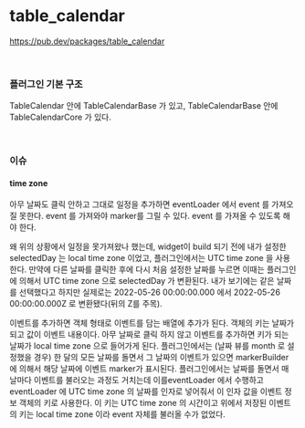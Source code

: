 # table_calendar

https://pub.dev/packages/table_calendar

<br>

### 플러그인 기본 구조

TableCalendar 안에 TableCalendarBase 가 있고, TableCalendarBase 안에 TableCalendarCore 가 있다.

<br>

### 이슈

#### time zone

아무 날짜도 클릭 안하고 그대로 일정을 추가하면 eventLoader 에서 event 를 가져오질 못한다. event 를 가져와야 marker를 그릴 수 있다. event 를 가져올 수 있도록 해야 한다.

왜 위의 상황에서 일정을 못가져왔나 했는데, widget이 build 되기 전에 내가 설정한 selectedDay 는 local time zone 이었고, 플러그인에서는 UTC time zone 을 사용한다. 만약에 다른 날짜를 클릭한 후에 다시 처음 설정한 날짜를 누르면 이때는 플러그인에 의해서 UTC time zone 으로 selectedDay 가 변환된다. 내가 보기에는 같은 날짜를 선택했다고 하지만 실제로는 2022-05-26 00:00:00.000 에서 2022-05-26 00:00:00.000Z 로 변환됐다(뒤의 Z를 주목).

이벤트를 추가하면 객체 형태로 이벤트를 담는 배열에 추가가 된다. 객체의 키는 날짜가 되고 값이 이벤트 내용이다. 아무 날짜로 클릭 하지 않고 이벤트를 추가하면 키가 되는 날짜가 local time zone 으로 들어가게 된다. 플러그인에서는 (날짜 뷰를 month 로 설정했을 경우) 한 달의 모든 날짜를 돌면서 그 날짜의 이벤트가 있으면 markerBuilder 에 의해서 해당 날짜에 이벤트 marker가 표시된다. 플러그인에서는 날짜를 돌면서 매 날마다 이벤트를 불러오는 과정도 거치는데 이를eventLoader 에서 수행하고 eventLoader 에 UTC time zone 의 날짜를 인자로 넣어줘서 이 인자 값을 이벤트 정보 객체의 키로 사용한다. 이 키는 UTC time zone 의 시간이고 위에서 저장된 이벤트의 키는 local time zone 이라 event 자체를 불러올 수가 없었다.
